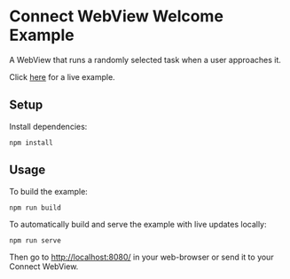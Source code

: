 # Connect WebView Welcome Example
A WebView that runs a randomly selected task when a user approaches it.

Click [here](https://connect-webview-welcome.netlify.app/) for a live example.

## Setup
Install dependencies:
```shell
npm install
```

## Usage
To build the example:
```shell
npm run build
```

To automatically build and serve the example with live updates locally:
```shell
npm run serve
```

Then go to [http://localhost:8080/](http://localhost:8080/) in your web-browser or send it to your Connect WebView.
